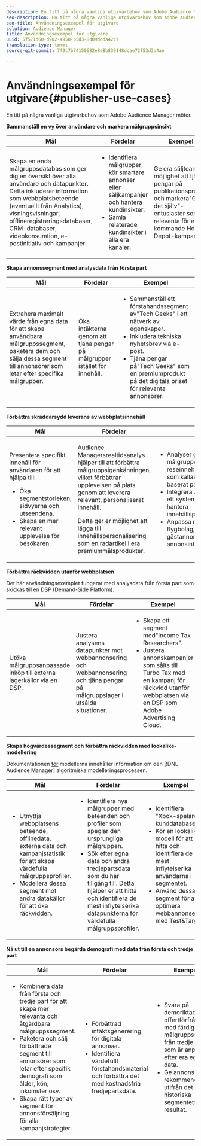 ```yaml
---
description: En titt på några vanliga utgivarbehov som Adobe Audience Manager möter.
seo-description: En titt på några vanliga utgivarbehov som Adobe Audience Manager möter.
seo-title: Användningsexempel för utgivare
solution: Audience Manager
title: Användningsexempel för utgivare
uuid: 5f571d60-d902-4958-b5d3-8d09ddda42c7
translation-type: tm+mt
source-git-commit: 7f9c7b74150682e8e8b839148dcae72f53d3b4ae

---
```



# Användningsexempel för utgivare{#publisher-use-cases}

En titt på några vanliga utgivarbehov som Adobe Audience Manager möter.

<!-- 

c_pub_use_case.xml

 -->

**Sammanställ en vy över användare och markera målgruppsinsikt**

<table id="table_7051791195CE41B49173BBF9E581BFB6"> 
 <thead> 
  <tr> 
   <th colname="col1" class="entry"> Mål </th> 
   <th colname="col2" class="entry"> Fördelar </th> 
   <th colname="col3" class="entry"> Exempel </th> 
  </tr> 
 </thead>
 <tbody> 
  <tr> 
   <td colname="col1"> <p>Skapa en enda målgruppsdatabas som ger dig en översikt över alla användare och datapunkter. Detta inkluderar information som webbplatsbeteende (eventuellt från Analytics), visningsvisningar, offlineregistreringsdatabaser, CRM-databaser, videokonsumtion, e-postinitiativ och kampanjer. </p> </td> 
   <td colname="col2"> <p> 
     <ul id="ul_FB6683152C7D4D65AF951BA55E123427"> 
      <li id="li_45C12198EDDE4107AE59947BBAA51A60">Identifiera målgrupper, kör smartare annonser eller säljkampanjer och hantera kundinsikter. </li> 
      <li id="li_53727E7A3D494299B4631439612AC226">Samla relaterade kundinsikter i alla era kanaler. </li> 
     </ul> </p> </td> 
   <td colname="col3"> <p>Ge era säljteam möjlighet att tjäna pengar på publikationsprofiler och markera"Gör det själv"-entusiaster som är relevanta för en kommande Home Depot-kampanj. </p> </td> 
  </tr> 
 </tbody> 
</table>

**Skapa annonssegment med analysdata från första part**

<table id="table_EE77D9F5BAD1473C8E058EE778AF2C3F"> 
 <thead> 
  <tr> 
   <th colname="col1" class="entry"> Mål </th> 
   <th colname="col2" class="entry"> Fördelar </th> 
   <th colname="col3" class="entry"> Exempel </th> 
  </tr> 
 </thead>
 <tbody> 
  <tr> 
   <td colname="col1"> <p>Extrahera maximalt värde från egna data för att skapa användbara målgruppssegment, paketera dem och sälja dessa segment till annonsörer som letar efter specifika målgrupper. </p> </td> 
   <td colname="col2"> <p>Öka intäkterna genom att tjäna pengar på målgrupper istället för innehåll. </p> </td> 
   <td colname="col3"> <p> 
     <ul id="ul_07695D68C7FA4BDE92E69AB84B59F0B5"> 
      <li id="li_D271C4C62589403C9F5D3B478EA1B1F3">Sammanställ ett förstahandssegment av"Tech Geeks" i ett nätverk av egenskaper. </li> 
      <li id="li_1EC9E0F4BC6343C88CF29D07B9D1DA11">Inkludera tekniska nyhetsbrev via e-post. </li> 
      <li id="li_2C5CE406BAEC4F3B8AAED5DF414E1C8B">Tjäna pengar på"Tech Geeks" som en premiumprodukt på det digitala priset för relevanta annonsörer. </li> 
     </ul> </p> </td> 
  </tr> 
 </tbody> 
</table>

**Förbättra skräddarsydd leverans av webbplatsinnehåll**

<table id="table_D8E82821D9F1491A822A6ABA3A988386"> 
 <thead> 
  <tr> 
   <th colname="col1" class="entry"> Mål </th> 
   <th colname="col2" class="entry"> Fördelar </th> 
   <th colname="col3" class="entry"> Exempel </th> 
  </tr> 
 </thead>
 <tbody> 
  <tr> 
   <td colname="col1"> <p>Presentera specifikt innehåll för användaren för att hjälpa till: </p> <p> 
     <ul id="ul_ACE36F7845EB4A2E9005ECCD746495CC"> 
      <li id="li_0714139FF2F5492DA32FB95456699E54">Öka segmentstorleken, sidvyerna och utseendena. </li> 
      <li id="li_2CA4DFF2836D4F71A137829074F46D17">Skapa en mer relevant upplevelse för besökaren. </li> 
     </ul> </p> </td> 
   <td colname="col2"> <p><span class="keyword"> Audience Managers</span>realtidsanalys hjälper till att förbättra målgruppsigenkänningen, vilket förbättrar upplevelsen på plats genom att leverera relevant, personaliserat innehåll. </p> <p>Detta ger er möjlighet att lägga till innehållspersonalisering som en radartikel i era premiummålsprodukter. </p> </td> 
   <td colname="col3"> <p> 
     <ul id="ul_EEED2DAD504C486F8C00992219C893F7"> 
      <li id="li_E536F7C79824484DA3DC895809B849F4">Analyser ger förstahandsdata om målgruppens intresse för reseinnehåll. Skapa ett segment som kallas"Reseentusiaster" baserat på denna information. </li> 
      <li id="li_DCB3A5F3772C4DCEB757A4AB6CABFBE3">Integrera <span class="keyword"> Audience Manager</span> med ett system som Adobe CQ för att hantera innehållspersonaliseringskampanjer. </li> 
      <li id="li_A9BFB7EB7504492BA83F182BE5E8CEF8">Anpassa resesegmentet till en flygbolag, hotell eller gästannonsörer för att förbättra annonsintäkterna från ert lager. </li> 
     </ul> </p> </td> 
  </tr> 
 </tbody> 
</table>

**Förbättra räckvidden utanför webbplatsen**

Det här användningsexemplet fungerar med analysdata från första part som skickas till en DSP (Demand-Side Platform).

<table id="table_F88329D45D9441F1A8EDB9D6140FD02D"> 
 <thead> 
  <tr> 
   <th colname="col1" class="entry"> Mål </th> 
   <th colname="col2" class="entry"> Fördelar </th> 
   <th colname="col3" class="entry"> Exempel </th> 
  </tr>
 </thead>
 <tbody> 
  <tr> 
   <td colname="col1"> <p>Utöka målgruppsanpassade inköp till externa lagerkällor via en DSP. </p> </td> 
   <td colname="col2"> <p>Justera analysens datapunkter mot webbannonsering och webbannonsering och tjäna pengar på målgruppslager i utsålda situationer. </p> </td> 
   <td colname="col3"> <p> 
     <ul id="ul_EE7A86BFFE534A59A9F8C7CAF46A31E5"> 
      <li id="li_D399592D9D904865BD319DC3621B832B">Skapa ett segment med"Income Tax Researchers". </li> 
      <li id="li_D28AC8BA5E194176BB8736B089B3C2F7">Justera annonskampanjer som sålts till Turbo Tax med en kampanj för räckvidd utanför webbplatsen via en DSP som Adobe Advertising Cloud. </li> 
     </ul> </p> </td> 
  </tr> 
 </tbody> 
</table>

**Skapa högvärdessegment och förbättra räckvidden med lookalike-modellering**

Dokumentationen [för](../features/algorithmic-models/understanding-models.md) modellerna innehåller information om den [!DNL Audience Manager] algoritmiska modelleringsprocessen.

<table id="table_A10E4656E2A74EF5BCCA42A7AAA94416"> 
 <thead> 
  <tr> 
   <th colname="col1" class="entry"> Mål </th> 
   <th colname="col2" class="entry"> Fördelar </th> 
   <th colname="col3" class="entry"> Exempel </th> 
  </tr>
 </thead>
 <tbody> 
  <tr> 
   <td colname="col1"> <p> 
     <ul id="ul_6B69497AA7F543249FF820B1D5DC604F"> 
      <li id="li_7022E99BC3C6475988B8424528A221A8">Utnyttja webbplatsens beteende, offlinedata, externa data och kampanjstatistik för att skapa värdefulla målgruppsprofiler. </li> 
      <li id="li_DBD50B14B3D34D9AB72C42E245406FE8">Modellera dessa segment mot andra datakällor för att öka räckvidden. </li> 
     </ul> </p> </td> 
   <td colname="col2"> <p> 
     <ul id="ul_CC5448D2EA0646D4AF3547E81DE31FDE"> 
      <li id="li_8F11E40026404C1380F26F6D03952C8E">Identifiera nya målgrupper med beteenden och profiler som speglar den ursprungliga målgruppen. </li> 
      <li id="li_5F67AD849EC145DBB1E52A92BBE2CEE3">Sök efter egna data och andra tredjepartsdata som du har tillgång till. Detta hjälper er att hitta och identifiera de mest inflytelserika datapunkterna för värdefulla målgruppsprofiler. </li> 
     </ul> </p> </td> 
   <td colname="col3"> <p> 
     <ul id="ul_51091241D6B94A849A383538045D797C"> 
      <li id="li_88798E58BA574FA196CFC02C9C55A293">Identifiera "Xbox-spelare" i kunddatabasen. </li> 
      <li id="li_1136BBC68C8242CE9F116F2C70A4C164">Kör en lookalike-modell för att hitta och identifiera de mest inflytelserika användarna i segmentet. </li> 
      <li id="li_8BAED15DF7BA41B28B51BE8DC71DFDE8">Använd dessa segment för att optimera webbannonsering med Test&amp;Target. </li> 
     </ul> </p> </td> 
  </tr> 
 </tbody> 
</table>

**Nå ut till en annonsörs begärda demografi med data från första och tredje part**

<table id="table_63E19A09F1254D83A84F741CFB68A684"> 
 <thead> 
  <tr> 
   <th colname="col1" class="entry"> Mål </th> 
   <th colname="col2" class="entry"> Fördelar </th> 
   <th colname="col3" class="entry"> Exempel </th> 
  </tr> 
 </thead>
 <tbody> 
  <tr> 
   <td colname="col1"> <p> 
     <ul id="ul_DB5B31FB1C7D4D36B9C32912921B39B5"> 
      <li id="li_7B750D619A8F40329B027559DDC5CFB0">Kombinera data från första och tredje part för att skapa mer relevanta och åtgärdbara målgruppssegment. </li> 
      <li id="li_E0BC69F4F1BC4A2FA8B1807815072642">Paketera och sälj förbättrade segment till annonsörer som letar efter specifik demografi som ålder, kön, inkomster osv. </li> 
      <li id="li_87FD5150D9F74FC9973FECD5DA363C34">Skapa rätt typer av segment för annonsförsäljning för alla kampanjstrategier. </li> 
     </ul> </p> </td> 
   <td colname="col2"> <p> 
     <ul id="ul_9AABE5394A2B4352A9A368C3F887F583"> 
      <li id="li_64324505C1494879AE01DD93DFFF4753">Förbättrad intäktsgenerering för digitala annonser. </li> 
      <li id="li_429471653E65467582B193F89D7C5426">Identifiera värdefullt förstahandsmaterial och förbättra det med kostnadsfria tredjepartsdata. </li> 
     </ul> </p> </td> 
   <td colname="col3"> <p> 
     <ul id="ul_E59B88951B454AEA8E898A64C07F0F49"> 
      <li id="li_A856501CD9AB4ABFA4A440D2F451DFD2">Svara på demoriktade offertförfrågningar med färdiga målgruppssegment från tredje part som är anpassade efter era egna data. </li> 
      <li id="li_32C82F83D0D440C0B86C527FD4BAF118">Ge annonsören rekommendationer utifrån det historiska segmentets resultat. </li> 
     </ul> </p> </td> 
  </tr> 
 </tbody> 
</table>

